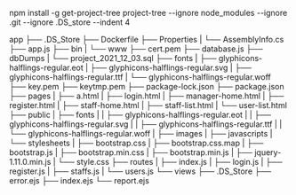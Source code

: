 npm install -g get-project-tree
project-tree --ignore node_modules --ignore .git --ignore .DS_store --indent 4

app
├── .DS_Store
├── Dockerfile
├── Properties
|   └── AssemblyInfo.cs
├── app.js
├── bin
|   └── www
├── cert.pem
├── database.js
├── dbDumps
|   └── project_2021_12_03.sql
├── fonts
|   ├── glyphicons-halflings-regular.eot
|   ├── glyphicons-halflings-regular.svg
|   ├── glyphicons-halflings-regular.ttf
|   └── glyphicons-halflings-regular.woff
├── key.pem
├── keytmp.pem
├── package-lock.json
├── package.json
├── pages
|   ├── a.html
|   ├── login.html
|   ├── manager-home.html
|   ├── register.html
|   ├── staff-home.html
|   ├── staff-list.html
|   └── user-list.html
├── public
|   ├── fonts
|   |   ├── glyphicons-halflings-regular.eot
|   |   ├── glyphicons-halflings-regular.svg
|   |   ├── glyphicons-halflings-regular.ttf
|   |   └── glyphicons-halflings-regular.woff
|   ├── images
|   ├── javascripts
|   └── stylesheets
|       ├── bootstrap.css
|       ├── bootstrap.css.map
|       ├── bootstrap.js
|       ├── bootstrap.min.css
|       ├── bootstrap.min.js
|       ├── jquery-1.11.0.min.js
|       └── style.css
├── routes
|   ├── index.js
|   ├── login.js
|   ├── register.js
|   ├── staffs.js
|   └── users.js
└── views
    ├── .DS_Store
    ├── error.ejs
    ├── index.ejs
    └── report.ejs